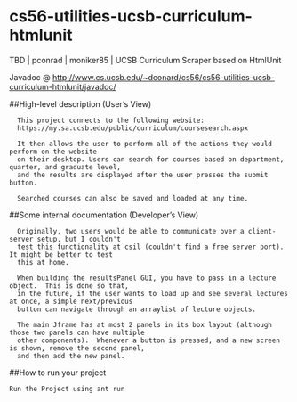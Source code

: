 cs56-utilities-ucsb-curriculum-htmlunit
=======================================

TBD | pconrad | moniker85 | UCSB Curriculum Scraper based on HtmlUnit

Javadoc @ http://www.cs.ucsb.edu/~dconard/cs56/cs56-utilities-ucsb-curriculum-htmlunit/javadoc/


##High-level description (User’s View)

      This project connects to the following website: 
      https://my.sa.ucsb.edu/public/curriculum/coursesearch.aspx
      
      It then allows the user to perform all of the actions they would perform on the website 
      on their desktop. Users can search for courses based on department, quarter, and graduate level, 
      and the results are displayed after the user presses the submit button.
      
      Searched courses can also be saved and loaded at any time.
    
##Some internal documentation (Developer’s View)

      Originally, two users would be able to communicate over a client-server setup, but I couldn't 
      test this functionality at csil (couldn't find a free server port). It might be better to test
      this at home.
      
      When building the resultsPanel GUI, you have to pass in a lecture object.  This is done so that,
      in the future, if the user wants to load up and see several lectures at once, a simple next/previous 
      button can navigate through an arraylist of lecture objects.
      
      The main Jframe has at most 2 panels in its box layout (although those two panels can have multiple
      other components).  Whenever a button is pressed, and a new screen is shown, remove the second panel,
      and then add the new panel.
      
      

##How to run your project 

    Run the Project using ant run
